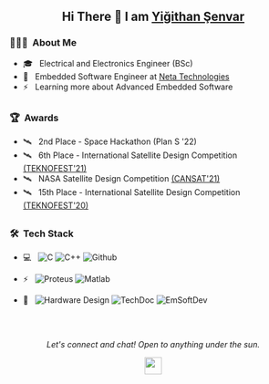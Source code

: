 <!-- Greeting Section -->

<h2> 
  <p align="center">
      Hi There 👋 I am 
      <a href="https://github.com/yigithansenvar">
      Yiğithan Şenvar
      </a>
  </p>
</h2>

<!-- ABOUT ME -->

<h3> 👨🏻‍💻 &nbsp;About Me </h3>

- 🎓 &nbsp; Electrical and Electronics Engineer (BSc)
- 💼 &nbsp; Embedded Software Engineer at <a href="https://www.neta.com.tr/" target="_blank"> Neta Technologies </a>
- ⚡  &nbsp; Learning more about Advanced Embedded Software

<h2> 
  <p align="center">
  </p>
</h2>

<!-- AWARDS -->

<h3> 🏆 &nbsp;Awards</h3>

- 🛰️ &nbsp; 2nd Place - Space Hackathon (Plan S '22) <a/>
- 🛰️ &nbsp; 6th Place - International Satellite Design Competition <a href="https://teknofest.org/en/competitions/competition/28"> (TEKNOFEST'21) <a/>
- 🛰️ &nbsp; NASA Satellite Design Competition  <a href="https://cansatcompetition.com" > (CANSAT'21) <a/>
- 🛰️ &nbsp; 15th Place - International Satellite Design Competition <a href="https://teknofest.org/en/competitions/competition/28"> (TEKNOFEST'20) <a/>


<h2> 
  <p align="center">
  </p>
</h2>

<!-- Tech Stack -->

<h3> 🛠 &nbsp;Tech Stack</h3>

- 💻 &nbsp;
  ![C](https://img.shields.io/badge/-Embedded%20C-000000?style=flat&logo=C)
  ![C++](https://img.shields.io/badge/-C++-000000?style=flat&logo=C%2B%2B&logoColor=00599C)
  ![Github](http://img.shields.io/badge/-Github-000000?style=flat&logo=Github&logoColor=green)
  
- ⚡ &nbsp;
  ![Proteus](https://img.shields.io/badge/-Proteus-000000?style=flat&logo=atom&logoColor=#66595C)
  ![Matlab](https://img.shields.io/badge/-Matlab-000000?style=flat&logo=matlab&logoColor=#A5915F)
  
- 🦾 &nbsp;
  ![Hardware Design](https://img.shields.io/badge/-Hardware%20Design-000000?style=flat)
  ![TechDoc](https://img.shields.io/badge/-Technical%20Documentation-000000?style=flat)
  ![EmSoftDev](https://img.shields.io/badge/-Embedded%20Software%20Development-000000?style=flat) 
 
  
<h2> 
  <p align="center">
  </p>
</h2>



<!-- Contact Section -->
<br/>
<p align="center">
  <i>Let's connect and chat! Open to anything under the sun.</i>
  
<p align="center">
    <a href="mailto:yigithansenvar57@gmail.com" alt="Contact me"><img src="https://github.com/nitish-awasthi/nitish-awasthi/blob/master/gmail-512.webp" height="30" width="30"></a>
  </p>
  
